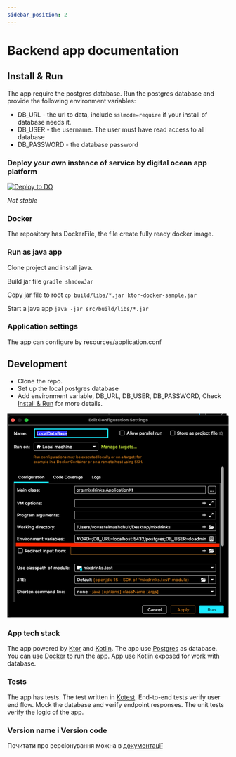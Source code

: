 ```yaml
---
sidebar_position: 2
---
```


# Backend app documentation

## Install & Run

The app require the postgres database. Run the postgres database and provide the following environment variables:

* DB_URL - the url to data, include `sslmode=require` if your install of database needs it.
* DB_USER - the username. The user must have read access to all database
* DB_PASSWORD - the database password

### Deploy your own instance of service by digital ocean app platform

[![Deploy to DO](https://www.deploytodo.com/do-btn-blue.svg)](https://cloud.digitalocean.com/apps/new?repo=https://github.com/MixDrinks/backend/tree/main)

*Not stable*

### Docker

The repository has DockerFile, the file create fully ready docker image.

### Run as java app

Clone project and install java.

Build jar file
`gradle shadowJar`

Copy jar file to root
`cp build/libs/*.jar ktor-docker-sample.jar`

Start a java app
`java -jar src/build/libs/*.jar`

### Application settings

The app can configure by resources/application.conf

## Development

- Clone the repo.
- Set up the local postgres database
- Add environment variable, DB_URL, DB_USER, DB_PASSWORD, Check [Install & Run](#install--run) for more details.

![Environment variable ideao](img/envirment_variable_idea.png)

### App tech stack

The app powered by [Ktor](https://ktor.io/) and [Kotlin](https://kotlinlang.org/). The app
use [Postgres](https://www.postgresql.org/) as database.
You can use [Docker](https://www.docker.com/) to run the app. App use Kotlin exposed for work with database.

### Tests

The app has tests. The test written in [Kotest](https://kotest.io/).
End-to-end tests verify user end flow. Mock the database and verify endpoint responses.
The unit tests verify the logic of the app.

### Version name і Version code
Почитати про версіонування можна в [документації](/docs/version.md)